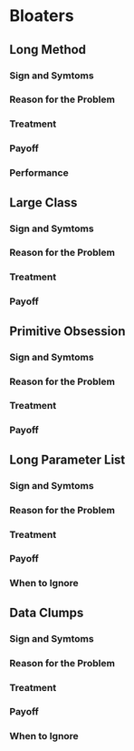 # Bloaters
## Long Method
### Sign and Symtoms
### Reason for the Problem
### Treatment
### Payoff
### Performance

## Large Class
### Sign and Symtoms
### Reason for the Problem
### Treatment
### Payoff

## Primitive Obsession
### Sign and Symtoms
### Reason for the Problem
### Treatment
### Payoff

## Long Parameter List
### Sign and Symtoms
### Reason for the Problem
### Treatment
### Payoff
### When to Ignore

## Data Clumps
### Sign and Symtoms
### Reason for the Problem
### Treatment
### Payoff
### When to Ignore